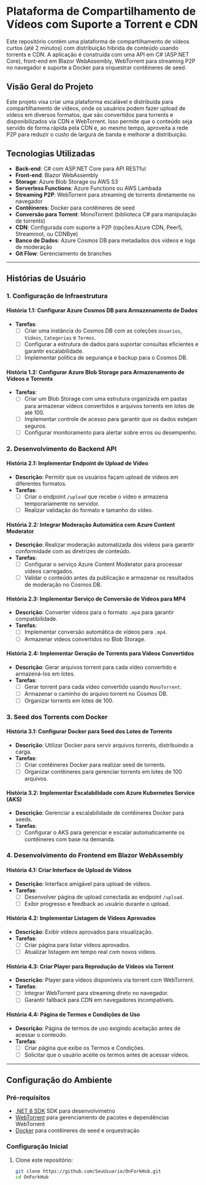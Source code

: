 # Plataforma de Compartilhamento de Vídeos com Suporte a Torrent e CDN

Este repositório contém uma plataforma de compartilhamento de vídeos curtos (até 2 minutos) com distribuição híbrida de conteúdo usando torrents e CDN. A aplicação é construída com uma API em C# (ASP.NET Core), front-end em Blazor WebAssembly, WebTorrent para streaming P2P no navegador e suporte a Docker para orquestrar contêineres de seed.


## Visão Geral do Projeto

Este projeto visa criar uma plataforma escalável e distribuída para compartilhamento de vídeos, onde os usuários podem fazer upload de vídeos em diversos formatos, que são convertidos para torrents e disponibilizados via CDN e WebTorrent. Isso permite que o conteúdo seja servido de forma rápida pela CDN e, ao mesmo tempo, aproveita a rede P2P para reduzir o custo de largura de banda e melhorar a distribuição.

## Tecnologias Utilizadas

- **Back-end**: C# com ASP.NET Core para API RESTful
- **Front-end**: Blazor WebAssembly
- **Storage**: Azure Blob Storage ou AWS S3
- **Serverless Functions**: Azure Functions ou AWS Lambada
- **Streaming P2P**: WebTorrent para streaming de torrents diretamente no navegador
- **Contêineres**: Docker para contêineres de seed
- **Conversão para Torrent**: MonoTorrent (biblioteca C# para manipulação de torrents)
- **CDN**: Configurada com suporte a P2P (opções:Azure CDN, Peer5, Streamroot, ou CDNBye)
- **Banco de Dados**: Azure Cosmos DB para metadados dos vídeos e logs de moderação
- **Git Flow**: Gerenciamento de branches

---

## Histórias de Usuário

### 1. Configuração de Infraestrutura

#### História 1.1: Configurar Azure Cosmos DB para Armazenamento de Dados
- **Tarefas**:
  - [ ] Criar uma instância do Cosmos DB com as coleções `Usuarios`, `Videos`, `Categorias` e `Termos`.
  - [ ] Configurar a estrutura de dados para suportar consultas eficientes e garantir escalabilidade.
  - [ ] Implementar política de segurança e backup para o Cosmos DB.
  
#### História 1.2: Configurar Azure Blob Storage para Armazenamento de Vídeos e Torrents
- **Tarefas**:
  - [ ] Criar um Blob Storage com uma estrutura organizada em pastas para armazenar vídeos convertidos e arquivos torrents em lotes de até 100.
  - [ ] Implementar controle de acesso para garantir que os dados estejam seguros.
  - [ ] Configurar monitoramento para alertar sobre erros ou desempenho.

### 2. Desenvolvimento do Backend API

#### História 2.1: Implementar Endpoint de Upload de Vídeo
- **Descrição**: Permitir que os usuários façam upload de vídeos em diferentes formatos.
- **Tarefas**:
  - [ ] Criar o endpoint `/upload` que recebe o vídeo e armazena temporariamente no servidor.
  - [ ] Realizar validação do formato e tamanho do vídeo.

#### História 2.2: Integrar Moderação Automática com Azure Content Moderator
- **Descrição**: Realizar moderação automatizada dos vídeos para garantir conformidade com as diretrizes de conteúdo.
- **Tarefas**:
  - [ ] Configurar o serviço Azure Content Moderator para processar vídeos carregados.
  - [ ] Validar o conteúdo antes da publicação e armazenar os resultados de moderação no Cosmos DB.

#### História 2.3: Implementar Serviço de Conversão de Vídeos para MP4
- **Descrição**: Converter vídeos para o formato `.mp4` para garantir compatibilidade.
- **Tarefas**:
  - [ ] Implementar conversão automática de vídeos para `.mp4`.
  - [ ] Armazenar vídeos convertidos no Blob Storage.

#### História 2.4: Implementar Geração de Torrents para Vídeos Convertidos
- **Descrição**: Gerar arquivos torrent para cada vídeo convertido e armazená-los em lotes.
- **Tarefas**:
  - [ ] Gerar torrent para cada vídeo convertido usando `MonoTorrent`.
  - [ ] Armazenar o caminho do arquivo torrent no Cosmos DB.
  - [ ] Organizar torrents em lotes de 100.

### 3. Seed dos Torrents com Docker

#### História 3.1: Configurar Docker para Seed dos Lotes de Torrents
- **Descrição**: Utilizar Docker para servir arquivos torrents, distribuindo a carga.
- **Tarefas**:
  - [ ] Criar contêineres Docker para realizar seed de torrents.
  - [ ] Organizar contêineres para gerenciar torrents em lotes de 100 arquivos.

#### História 3.2: Implementar Escalabilidade com Azure Kubernetes Service (AKS)
- **Descrição**: Gerenciar a escalabilidade de contêineres Docker para seeds.
- **Tarefas**:
  - [ ] Configurar o AKS para gerenciar e escalar automaticamente os contêineres com base na demanda.

### 4. Desenvolvimento do Frontend em Blazor WebAssembly

#### História 4.1: Criar Interface de Upload de Vídeos
- **Descrição**: Interface amigável para upload de vídeos.
- **Tarefas**:
  - [ ] Desenvolver página de upload conectada ao endpoint `/upload`.
  - [ ] Exibir progresso e feedback ao usuário durante o upload.

#### História 4.2: Implementar Listagem de Vídeos Aprovados
- **Descrição**: Exibir vídeos aprovados para visualização.
- **Tarefas**:
  - [ ] Criar página para listar vídeos aprovados.
  - [ ] Atualizar listagem em tempo real com novos vídeos.

#### História 4.3: Criar Player para Reprodução de Vídeos via Torrent
- **Descrição**: Player para vídeos disponíveis via torrent com WebTorrent.
- **Tarefas**:
  - [ ] Integrar WebTorrent para streaming direto no navegador.
  - [ ] Garantir fallback para CDN em navegadores incompatíveis.

#### História 4.4: Página de Termos e Condições de Uso
- **Descrição**: Página de termos de uso exigindo aceitação antes de acessar o conteúdo.
- **Tarefas**:
  - [ ] Criar página que exibe os Termos e Condições.
  - [ ] Solicitar que o usuário aceite os termos antes de acessar vídeos.

---

## Configuração do Ambiente

### Pré-requisitos

- [.NET 8 SDK](https://dotnet.microsoft.com/download/dotnet/8.0) SDK para desenvolvimetno
- [WebTorrent](https://webtorrent.io/) para gerenciamento de pacotes e dependências WebTorrent
- [Docker](https://www.docker.com/) para contêineres de seed e orquestração

### Configuração Inicial

1. Clone este repositório:
   ```bash
   git clone https://github.com/SeuUsuario/OnForkHub.git
   cd OnForkHub
